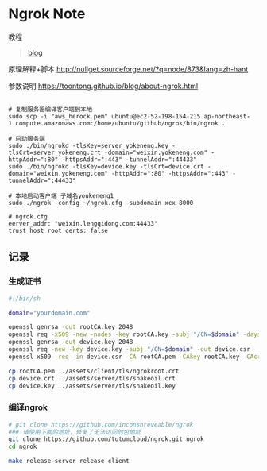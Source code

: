 Ngrok Note
==========

教程

> [blog](https://imququ.com/post/self-hosted-ngrokd.html)

原理解释+脚本
http://nullget.sourceforge.net/?q=node/873&lang=zh-hant


参数说明
https://toontong.github.io/blog/about-ngrok.html

``` shell

# 复制服务器编译客户端到本地
sudo scp -i "aws_herock.pem" ubuntu@ec2-52-198-154-215.ap-northeast-1.compute.amazonaws.com:/home/ubuntu/github/ngrok/bin/ngrok .

# 启动服务端
sudo ./bin/ngrokd -tlsKey=server_yokeneng.key -tlsCrt=server_yokeneng.crt -domain="weixin.yokeneng.com" -httpAddr=":80" -httpsAddr=":443" -tunnelAddr=":44433"
sudo ./bin/ngrokd -tlsKey=device.key -tlsCrt=device.crt -domain="weixin.yokeneng.com" -httpAddr=":80" -httpsAddr=":443" -tunnelAddr=":44433"

# 本地启动客户端 子域名youkeneng1
sudo ./ngrok -config ~/ngrok.cfg -subdomain xcx 8000

# ngrok.cfg
eerver_addr: "weixin.lengqidong.com:44433"
trust_host_root_certs: false

```

记录
----

### 生成证书

``` sh
#!/bin/sh

domain="yourdomain.com"

openssl genrsa -out rootCA.key 2048
openssl req -x509 -new -nodes -key rootCA.key -subj "/CN=$domain" -days 5000 -out rootCA.pem
openssl genrsa -out device.key 2048
openssl req -new -key device.key -subj "/CN=$domain" -out device.csr
openssl x509 -req -in device.csr -CA rootCA.pem -CAkey rootCA.key -CAcreateserial -out device.crt -days 5000

cp rootCA.pem ../assets/client/tls/ngrokroot.crt
cp device.crt ../assets/server/tls/snakeoil.crt
cp device.key ../assets/server/tls/snakeoil.key
```

### 编译ngrok

``` sh
# git clone https://github.com/inconshreveable/ngrok
### 请使用下面的地址，修复了无法访问的包地址
git clone https://github.com/tutumcloud/ngrok.git ngrok
cd ngrok

make release-server release-client
```
